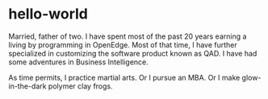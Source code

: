 # hello-world
Married, father of two.  I have spent most of the past 20 years earning a living by programming in OpenEdge.  Most of that time, I have further specialized in customizing the software product known as QAD.  I have had some adventures in Business Intelligence.  

As time permits, I practice martial arts.  Or I pursue an MBA.  Or I make glow-in-the-dark polymer clay frogs.
